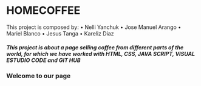 ﻿# HOMECOFFEE
This project is composed by:
• Nelli Yanchuk
• Jose Manuel Arango
• Mariel Blanco
• Jesus Tanga
• Kareliz Diaz
 ##### This project is about a page selling coffee from different parts of the world, for which we have worked with HTML, CSS, JAVA SCRIPT, VISUAL ESTUDIO CODE and GIT HUB
### Welcome to our page
